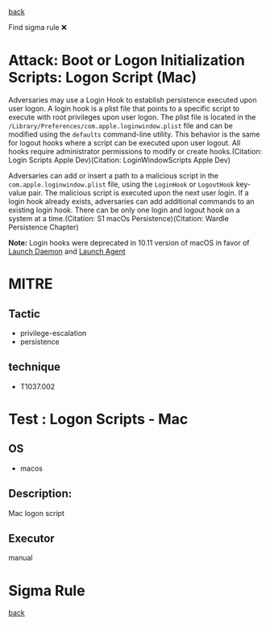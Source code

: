
[back](../index.md)

Find sigma rule :x: 

# Attack: Boot or Logon Initialization Scripts: Logon Script (Mac) 

Adversaries may use a Login Hook to establish persistence executed upon user logon. A login hook is a plist file that points to a specific script to execute with root privileges upon user logon. The plist file is located in the <code>/Library/Preferences/com.apple.loginwindow.plist</code> file and can be modified using the <code>defaults</code> command-line utility. This behavior is the same for logout hooks where a script can be executed upon user logout. All hooks require administrator permissions to modify or create hooks.(Citation: Login Scripts Apple Dev)(Citation: LoginWindowScripts Apple Dev) 

Adversaries can add or insert a path to a malicious script in the <code>com.apple.loginwindow.plist</code> file, using the <code>LoginHook</code> or <code>LogoutHook</code> key-value pair. The malicious script is executed upon the next user login. If a login hook already exists, adversaries can add additional commands to an existing login hook. There can be only one login and logout hook on a system at a time.(Citation: S1 macOs Persistence)(Citation: Wardle Persistence Chapter)

**Note:** Login hooks were deprecated in 10.11 version of macOS in favor of [Launch Daemon](https://attack.mitre.org/techniques/T1543/004) and [Launch Agent](https://attack.mitre.org/techniques/T1543/001) 

# MITRE
## Tactic
  - privilege-escalation
  - persistence


## technique
  - T1037.002


# Test : Logon Scripts - Mac
## OS
  - macos


## Description:
Mac logon script


## Executor
manual

# Sigma Rule


[back](../index.md)
